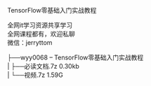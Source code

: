 TensorFlow零基础入门实战教程

全网it学习资源共享学习<br>全网课程都有，欢迎私聊<br>微信：jerryttom<br>

├──wyy0068 – TensorFlow零基础入门实战教程<br> | ├──必读文档.7z 0.30kb<br> | └──视频.7z 1.59G